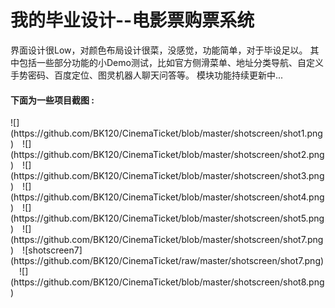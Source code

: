 <h1>我的毕业设计--电影票购票系统  </h1>
界面设计很Low，对颜色布局设计很菜，没感觉，功能简单，对于毕设足以。    
其中包括一些部分功能的小Demo测试，比如官方侧滑菜单、地址分类导航、自定义手势密码、百度定位、图灵机器人聊天问答等。  
模块功能持续更新中...      
<h4>下面为一些项目截图 :</h4>  
![](https://github.com/BK120/CinemaTicket/blob/master/shotscreen/shot1.png)&emsp;![](https://github.com/BK120/CinemaTicket/blob/master/shotscreen/shot2.png)&emsp;![](https://github.com/BK120/CinemaTicket/blob/master/shotscreen/shot3.png)&emsp;![](https://github.com/BK120/CinemaTicket/blob/master/shotscreen/shot4.png)&emsp;![](https://github.com/BK120/CinemaTicket/blob/master/shotscreen/shot5.png)&emsp;![](https://github.com/BK120/CinemaTicket/blob/master/shotscreen/shot7.png)&emsp;![shotscreen7](https://github.com/BK120/CinemaTicket/raw/master/shotscreen/shot7.png)&emsp;![](https://github.com/BK120/CinemaTicket/blob/master/shotscreen/shot8.png)&emsp;